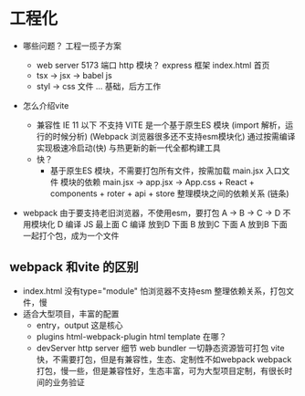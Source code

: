 # 工程化

- 哪些问题？ 工程一揽子方案
    - web server  5173 端口   http 模块？ express 框架
        index.html 首页
    - tsx -> jsx -> babel js 
    - styl -> css 文件
    ...
    基础，后方工作
- 怎么介绍vite
  - 兼容性
    IE 11 以下 不支持
    <script type="module" src="/src/main.jsx"></script>
    VITE 是一个基于原生ES 模块 (import 解析，运行的时候分析)  (Webpack 浏览器很多还不支持esm模块化)
    通过按需编译实现极速冷启动(快) 与热更新的新一代全都构建工具
  - 快？
      - 基于原生ES 模块，不需要打包所有文件，按需加载
    main.jsx  入口文件  模块的依赖
    main.jsx  -> app.jsx -> App.css + React + components + roter + api + store
    整理模块之间的依赖关系 (链条)

- webpack
    由于要支持老旧浏览器，不使用esm，要打包
    A -> B -> C -> D
    不用模块化
    D 编译 JS 最上面
    C 编译 放到D 下面
    B 放到C 下面
    A 放到B 下面
    一起打个包，成为一个文件

## webpack 和vite 的区别

- index.html 没有type="module" 怕浏览器不支持esm
    整理依赖关系，打包文件，慢
- 适合大型项目，丰富的配置
    - entry，output 这是核心
    - plugins
        html-webpack-plugin html template 在哪？
    - devServer
        http server 细节
      web bundler 一切静态资源皆可打包
      vite 快，不需要打包，但是有兼容性，生态、定制性不如webpack
      webpack 打包，慢一些，但是兼容性好，生态丰富，可为大型项目定制，有很长时间的业务验证